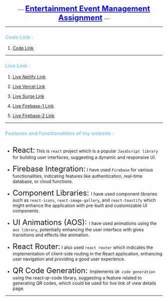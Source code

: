 <p align="center">
 ---
  <b><span style="font-size: 24px ; color: blue"><u>Entertainment Event Management Assignment</u></span></b>
 ---
</p>

---

### <span style=" color: skyblue">Code Link : </span>

1. [Code Link](https://github.com/programming-hero-web-course-4/b8a9-event-management-mr-tnmy-srkr "https://github.com/programming-hero-web-course-4/b8a9-event-management-mr-tnmy-srkr")

---

### <span style=" color: skyblue">Live Link : </span>

1. [Live Netlify Link](https://entertainment-events-management.netlify.app/ "https://entertainment-events-management.netlify.app/")

2. [Live Vercel Link](https://entertainment-events.vercel.app/ "https://entertainment-events.vercel.app/")

3. [Live Surge Link](https://entertainment-events.surge.sh/ "https://entertainment-events.surge.sh/")

4. [Live Firebase-1 Link](https://entertainment-event-aa481.web.app/ "https://entertainment-event-aa481.web.app/")

5. [Live Firebase-2 Link](https://entertainment-event-aa481.firebaseapp.com/ "https://entertainment-event-aa481.firebaseapp.com/")

---

### <span style=" color: skyblue"> Features and functionalities of my website :

##

- <span style="font-size:24px">React:</span> This is `react` project which is a popular `JavaScript library` for building user interfaces, suggesting a dynamic and responsive UI.

- <span style="font-size:24px">Firebase Integration:</span> I have used `Firebase` for various functionalities, indicating features like authentication, real-time database, or cloud functions.

- <span style="font-size:24px">Component Libraries: </span>I have used component libraries such as `react-icons`, `react-image-gallery`, and `react-toastify` which might enhance the application with pre-built and customizable UI components.

- <span style="font-size:24px">UI Animations (AOS): </span>I have used animations using the `aos library`, potentially enhancing the user interface with gives transitions and effects like animation.

- <span style="font-size:24px">React Router:</span> I also used `react router` which indicates the implementation of client-side routing in the React application, enhancing user navigation and providing a good user experience.

- <span style="font-size:24px">QR Code Generation: </span>Implements `QR code generation` using the react-qr-code library, suggesting a feature related to generating QR codes, which could be used for live link of view details page.

---
